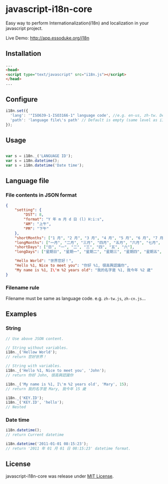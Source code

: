 # javascript-i18n-core

Easy way to perform Internationalization(i18n) and localization in your javascript project.

Live Demo: http://app.essoduke.org/i18n

## Installation

```html
...
<head>
<script type="text/javascript" src="i18n.js"></script>
</head>
...
```

## Configure
```javascript
i18n.set({
  'lang': '"ISO639-1-ISO3166-1" language code', //e.g. en-us, zh-tw. Default is auto detect from browser.
  'path': 'language file\'s path' // Default is empty (same level as i18n.js)
});
```
## Usage
```javascript

var s = i18n._('LANGUAGE ID');
var s = i18n.datetime();
var s = i18n.datetime('Date time');

```
## Language file 
### File contents in JSON format
```json
{
    "setting": {
        "DST": 8,
        "format": "Y 年 m 月 d 日 (l) H:i:s",
        "AM": "上午",
        "PM": "下午"
    },
    "shortMonths": ["1 月", "2 月", "3 月", "4 月", "5 月", "6 月", "7 月", "8 月", "9 月", "10 月", "11 月", "12 月"],
    "longMonths": ["一月", "二月", "三月", "四月", "五月", "六月", "七月", "八月", "九月", "十月", "十一月", "十二月"],
    "shortDays": ["日", "一", "二", "三", "四", "五", "六"],
    "longDays": ["星期日", "星期一", "星期二", "星期三", "星期四", "星期五", "星期六"],

    "Hello World": "世界您好！",
    "Hello %1, Nice to meet you": "你好 %1, 很高興認識你",
    "My name is %1, I\'m %2 years old": "我的名字是 %1, 我今年 %2 歲"
}
```
### Filename rule
Filename must be same as language code. e.g. `zh-tw.js`, `zh-cn.js`...

## Examples
### String
```javascript
// Use above JSON content.

// String without variables. 
i18n._('Hellow World'); 
// return 您好世界！

// String with variables.
i18n._('Hello %1, Nice to meet you', 'John'); 
// return 你好 John, 很高興認識你

i18n._('My name is %1, I\'m %2 years old', 'Mary', 15); 
// return 我的名字是 Mary, 我今年 15 歲

i18n._('KEY.ID');
i18n._('KEY.ID', 'hello');
// Nested
```
### Date time
```javascript
i18n.datetime(); 
// return Current datetime

i18n.datetime('2011-01-01 08:15:23');
// return '2011 年 01 月 01 日 08:15:23' datetime format.
```
## License
javascript-i18n-core was release under [MIT License](http://opensource.org/licenses/MIT).
